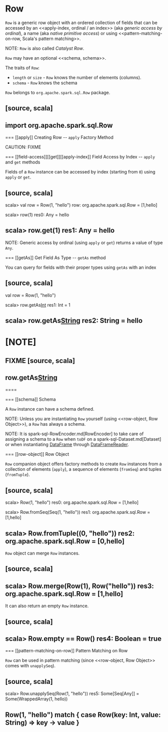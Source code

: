 # Row

`Row` is a generic row object with an ordered collection of fields that can be accessed by an <<apply-index, ordinal / an index>> (aka _generic access by ordinal_), a name (aka _native primitive access_) or using <<pattern-matching-on-row, Scala's pattern matching>>.

NOTE: `Row` is also called *Catalyst Row*.

`Row` may have an optional <<schema, schema>>.

The traits of `Row`:

* `length` or `size` - `Row` knows the number of elements (columns).
* `schema` - `Row` knows the schema

`Row` belongs to `org.apache.spark.sql.Row` package.

[source, scala]
----
import org.apache.spark.sql.Row
----

=== [[apply]] Creating Row -- `apply` Factory Method

CAUTION: FIXME

=== [[field-access]][[get]][[apply-index]] Field Access by Index -- `apply` and `get` methods

Fields of a `Row` instance can be accessed by index (starting from `0`) using `apply` or `get`.

[source, scala]
----
scala> val row = Row(1, "hello")
row: org.apache.spark.sql.Row = [1,hello]

scala> row(1)
res0: Any = hello

scala> row.get(1)
res1: Any = hello
----

NOTE: Generic access by ordinal (using `apply` or `get`) returns a value of type `Any`.

=== [[getAs]] Get Field As Type -- `getAs` method

You can query for fields with their proper types using `getAs` with an index

[source, scala]
----
val row = Row(1, "hello")

scala> row.getAs[Int](0)
res1: Int = 1

scala> row.getAs[String](1)
res2: String = hello
----

[NOTE]
====
FIXME
[source, scala]
----
row.getAs[String](null)
----
====

=== [[schema]] Schema

A `Row` instance can have a schema defined.

NOTE: Unless you are instantiating `Row` yourself (using <<row-object, Row Object>>), a `Row` has always a schema.

NOTE: It is spark-sql-RowEncoder.md[RowEncoder] to take care of assigning a schema to a `Row` when `toDF` on a spark-sql-Dataset.md[Dataset] or when instantiating [DataFrame](spark-sql-DataFrame.md) through [DataFrameReader](DataFrameReader.md).

=== [[row-object]] Row Object

`Row` companion object offers factory methods to create `Row` instances from a collection of elements (`apply`), a sequence of elements (`fromSeq`) and tuples (`fromTuple`).

[source, scala]
----
scala> Row(1, "hello")
res0: org.apache.spark.sql.Row = [1,hello]

scala> Row.fromSeq(Seq(1, "hello"))
res1: org.apache.spark.sql.Row = [1,hello]

scala> Row.fromTuple((0, "hello"))
res2: org.apache.spark.sql.Row = [0,hello]
----

`Row` object can merge `Row` instances.

[source, scala]
----
scala> Row.merge(Row(1), Row("hello"))
res3: org.apache.spark.sql.Row = [1,hello]
----

It can also return an empty `Row` instance.

[source, scala]
----
scala> Row.empty == Row()
res4: Boolean = true
----

=== [[pattern-matching-on-row]] Pattern Matching on Row

`Row` can be used in pattern matching (since <<row-object, Row Object>> comes with `unapplySeq`).

[source, scala]
----
scala> Row.unapplySeq(Row(1, "hello"))
res5: Some[Seq[Any]] = Some(WrappedArray(1, hello))

Row(1, "hello") match { case Row(key: Int, value: String) =>
  key -> value
}
----
